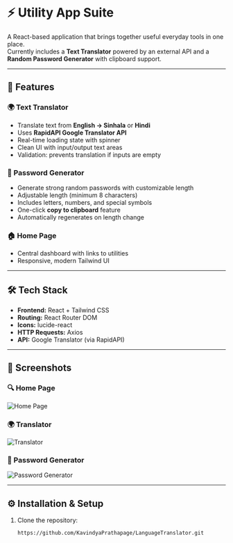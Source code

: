 # ⚡ Utility App Suite

A React-based application that brings together useful everyday tools in one place.  
Currently includes a **Text Translator** powered by an external API and a **Random Password Generator** with clipboard support.  

---

## 🚀 Features

### 🌍 Text Translator
- Translate text from **English → Sinhala** or **Hindi**  
- Uses **RapidAPI Google Translator API**  
- Real-time loading state with spinner  
- Clean UI with input/output text areas  
- Validation: prevents translation if inputs are empty  

### 🔑 Password Generator
- Generate strong random passwords with customizable length  
- Adjustable length (minimum 8 characters)  
- Includes letters, numbers, and special symbols  
- One-click **copy to clipboard** feature  
- Automatically regenerates on length change  

### 🏠 Home Page
- Central dashboard with links to utilities  
- Responsive, modern Tailwind UI  

---

## 🛠 Tech Stack
- **Frontend:** React + Tailwind CSS  
- **Routing:** React Router DOM  
- **Icons:** lucide-react  
- **HTTP Requests:** Axios  
- **API:** Google Translator (via RapidAPI)  

---

## 📸 Screenshots

### 🔍 Home Page  
![Home Page](./home.png)

### 🌍 Translator  
![Translator](./translator.png)

### 🔑 Password Generator  
![Password Generator](./password.png)

---

## ⚙️ Installation & Setup

1. Clone the repository:
   ```bash
   https://github.com/KavindyaPrathapage/LanguageTranslator.git

